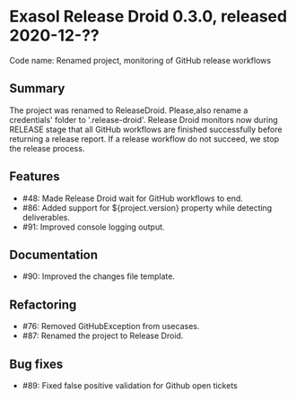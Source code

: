 # Exasol Release Droid 0.3.0, released 2020-12-??

Code name: Renamed project, monitoring of GitHub release workflows

## Summary

The project was renamed to ReleaseDroid. Please,also rename a credentials' folder to '.release-droid'.
Release Droid monitors now during RELEASE stage that all GitHub workflows are finished successfully before returning a release report.
If a release workflow do not succeed, we stop the release process.

## Features

* #48: Made Release Droid wait for GitHub workflows to end. 
* #86: Added support for ${project.version} property while detecting deliverables.
* #91: Improved console logging output.

## Documentation

* #90: Improved the changes file template.

## Refactoring

* #76: Removed GitHubException from usecases.
* #87: Renamed the project to Release Droid.

## Bug fixes
 
* #89: Fixed false positive validation for Github open tickets